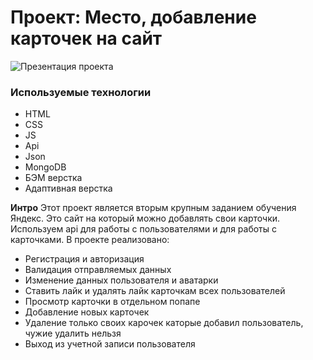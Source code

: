 # Проект: Место, добавление карточек на сайт

![Презентация проекта](./frontend/src/images/25-09-2023-16_42_21.gif)

### Используемые технологии
* HTML
* CSS
* JS
* Api
* Json
* MongoDB
* БЭМ верстка
* Адаптивная верстка

**Интро**
Этот проект является вторым крупным заданием обучения Яндекс. Это сайт на который можно добавлять свои карточки. Используем api для работы с пользователями и для работы с карточками. В проекте реализовано:
* Регистрация и авторизация
* Валидация отправляемых данных 
* Изменение данных пользователя и аватарки
* Ставить лайк и удалять лайк карточкам всех пользователей
* Просмотр карточки в отдельном попапе
* Добавление новых карточек
* Удаление только своих карочек каторые добавил пользователь, чужие удалить нельзя
* Выход из учетной записи пользователя
